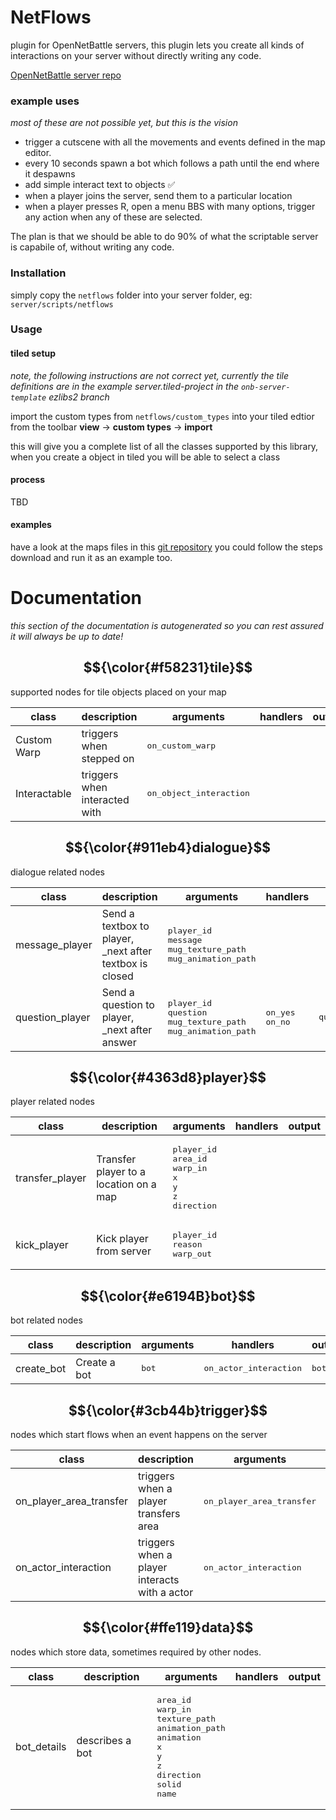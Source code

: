 # NetFlows
plugin for OpenNetBattle servers, this plugin lets you create all kinds of interactions on your server without directly writing any code.

[OpenNetBattle server repo](https://github.com/TheMaverickProgrammer/Scriptable-OpenNetBattle-Server)

### example uses
*most of these are not possible yet, but this is the vision*
- trigger a cutscene with all the movements and events defined in the map editor.
- every 10 seconds spawn a bot which follows a path until the end where it despawns
- add simple interact text to objects ✅
- when a player joins the server, send them to a particular location
- when a player presses R, open a menu BBS with many options, trigger any action when any of these are selected.

The plan is that we should be able to do 90% of what the scriptable server is capabile of, without writing any code.

### Installation
simply copy the `netflows` folder into your server folder, eg: `server/scripts/netflows`

### Usage
#### tiled setup
*note, the following instructions are not correct yet, currently the tile definitions are in the example server.tiled-project in the `onb-server-template` ezlibs2 branch*

import the custom types from `netflows/custom_types` into your tiled edtior from the toolbar **view** -> **custom types** -> **import**

this will give you a complete list of all the classes supported by this library, when you create a object in tiled you will be able to select a class

#### process
TBD

#### examples
have a look at the maps files in this [git repository](https://github.com/Keristero/onb-server-template/tree/ezlibs2)
you could follow the steps download and run it as an example too.

# Documentation
*this section of the documentation is autogenerated so you can rest assured it will always be up to date!*

## $${\color{#f58231}tile}$$
supported nodes for tile objects placed on your map

|    class     |          description          |              arguments               | handlers | output |
|--------------|-------------------------------|--------------------------------------|----------|--------|
| Custom Warp  | triggers when stepped on      | <pre>on_custom_warp<br></pre>        |          |        |
| Interactable | triggers when interacted with | <pre>on_object_interaction<br></pre> |          |        |

## $${\color{#911eb4}dialogue}$$
dialogue related nodes

|      class      |                       description                       |                                   arguments                                    |            handlers            |             output             |
|-----------------|---------------------------------------------------------|--------------------------------------------------------------------------------|--------------------------------|--------------------------------|
| message_player  | Send a textbox to player, _next after textbox is closed | <pre>player_id<br>message<br>mug_texture_path<br>mug_animation_path<br></pre>  |                                |                                |
| question_player | Send a question to player, _next after answer           | <pre>player_id<br>question<br>mug_texture_path<br>mug_animation_path<br></pre> | <pre>on_yes<br>on_no<br></pre> | <pre>question_answer<br></pre> |

## $${\color{#4363d8}player}$$
player related nodes

|      class      |              description               |                                 arguments                                  | handlers | output |
|-----------------|----------------------------------------|----------------------------------------------------------------------------|----------|--------|
| transfer_player | Transfer player to a location on a map | <pre>player_id<br>area_id<br>warp_in<br>x<br>y<br>z<br>direction<br></pre> |          |        |
| kick_player     | Kick player from server                | <pre>player_id<br>reason<br>warp_out<br></pre>                             |          |        |

## $${\color{#e6194B}bot}$$
bot related nodes

|   class    | description  |     arguments      |              handlers               |        output         |
|------------|--------------|--------------------|-------------------------------------|-----------------------|
| create_bot | Create a bot | <pre>bot<br></pre> | <pre>on_actor_interaction<br></pre> | <pre>bot_id<br></pre> |

## $${\color{#3cb44b}trigger}$$
nodes which start flows when an event happens on the server

|          class          |                  description                  |               arguments                | handlers | output |
|-------------------------|-----------------------------------------------|----------------------------------------|----------|--------|
| on_player_area_transfer | triggers when a player transfers area         | <pre>on_player_area_transfer<br></pre> |          |        |
| on_actor_interaction    | triggers when a player interacts with a actor | <pre>on_actor_interaction<br></pre>    |          |        |

## $${\color{#ffe119}data}$$
nodes which store data, sometimes required by other nodes.

|    class    |   description   |                                                           arguments                                                           | handlers | output |
|-------------|-----------------|-------------------------------------------------------------------------------------------------------------------------------|----------|--------|
| bot_details | describes a bot | <pre>area_id<br>warp_in<br>texture_path<br>animation_path<br>animation<br>x<br>y<br>z<br>direction<br>solid<br>name<br></pre> |          |        |

